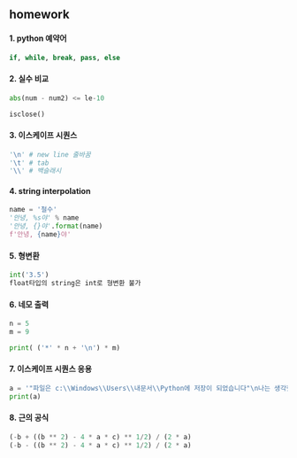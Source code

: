 ## homework

#### 1. python 예약어

```python
if, while, break, pass, else
```



#### 2. 실수 비교

```python
abs(num - num2) <= le-10

isclose()
```



#### 3. 이스케이프 시퀀스

```python
'\n' # new line 줄바꿈
'\t' # tab
'\\' # 백슬래시
```



#### 4. string interpolation

```python
name = '철수'
'안녕, %s야' % name
'안녕, {}야'.format(name)
f'안녕, {name}야'
```



#### 5. 형변환

```python
int('3.5')
float타입의 string은 int로 형변환 불가
```



#### 6. 네모 출력

```python
n = 5
m = 9

print( ('*' * n + '\n') * m)
```



#### 7. 이스케이프 시퀀스 응용

```py
a = '"파일은 c:\\Windows\\Users\\내문서\\Python에 저장이 되었습니다"\n나는 생각했다. \'cd를 써서 git bash로 들어가 봐야지.\''
print(a)
```



#### 8. 근의 공식

```python
(-b + ((b ** 2) - 4 * a * c) ** 1/2) / (2 * a)
(-b - ((b ** 2) - 4 * a * c) ** 1/2) / (2 * a)
```

